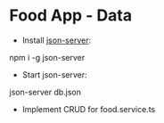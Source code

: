 # Food App - Data

- Install [json-server](https://github.com/typicode/json-server):

npm i -g json-server

- Start json-server:

json-server db.json

- Implement CRUD for food.service.ts